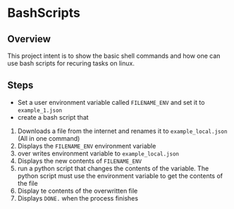 # BashScripts

## Overview
This project intent is to show the basic shell commands and how one can use bash scripts for recuring tasks on linux. 

## Steps 
- Set a user environment variable called `FILENAME_ENV` and set it to `example_1.json`
- create a bash script that 
1. Downloads a file from the internet and renames it to `example_local.json` (All in one command)
2. Displays the `FILENAME_ENV` environment variable
3. over writes environment variable to `example_local.json`
4. Displays the new contents of `FILENAME_ENV`
5. run a python script that changes the contents of the variable. The python script must use the environment variable to get the contents of the file
6. Display te contents of the overwritten file 
7. Displays `DONE.` when the process finishes 